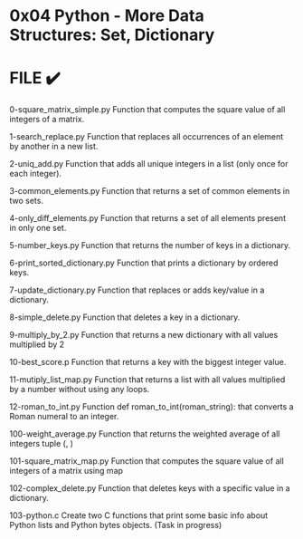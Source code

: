 # 0x04 Python - More Data Structures: Set, Dictionary

# FILE ✔️
0-square_matrix_simple.py
Function that computes the square value of all integers of a matrix.

1-search_replace.py
Function that replaces all occurrences of an element by another in a new list.

2-uniq_add.py
Function that adds all unique integers in a list (only once for each integer).

3-common_elements.py
Function that returns a set of common elements in two sets.

4-only_diff_elements.py
Function that returns a set of all elements present in only one set.

5-number_keys.py
Function that returns the number of keys in a dictionary.

6-print_sorted_dictionary.py
Function that prints a dictionary by ordered keys.

7-update_dictionary.py
Function that replaces or adds key/value in a dictionary.

8-simple_delete.py
Function that deletes a key in a dictionary.

9-multiply_by_2.py
Function that returns a new dictionary with all values multiplied by 2

10-best_score.p
Function that returns a key with the biggest integer value.

11-mutiply_list_map.py
Function that returns a list with all values multiplied by a number without using any loops.

12-roman_to_int.py
Function def roman_to_int(roman_string): that converts a Roman numeral to an integer.

100-weight_average.py
Function that returns the weighted average of all integers tuple (, )

101-square_matrix_map.py
Function that computes the square value of all integers of a matrix using map

102-complex_delete.py
Function that deletes keys with a specific value in a dictionary.

103-python.c
Create two C functions that print some basic info about Python lists and Python bytes objects. (Task in progress)

